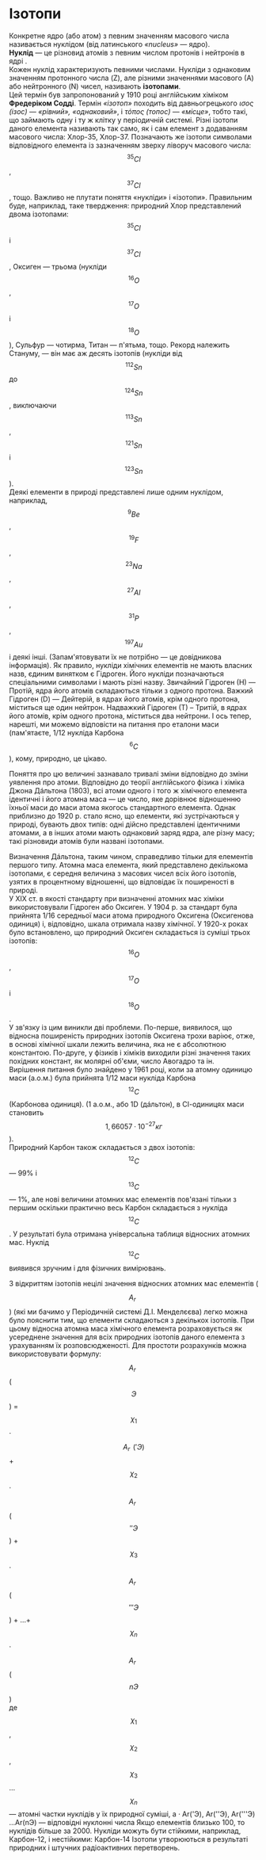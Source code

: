 # Ізотопи
Конкретне ядро (або атом) з певним значенням масового числа називається нуклідом (від латинського *«nucleus»* ― ядро).    
 **Нуклід** ― це різновид атомів з певним числом протонів і нейтронів в ядрі   .   
Кожен нуклід характеризують певними числами.
Нукліди з однаковим значенням протонного числа (Z), але різними значеннями масового (А) або нейтронного (N) чисел, називають **ізотопами**.  
Цей термін був запропонований у 1910 році англійським хіміком **Фредеріком Содді**. Термін *«ізотоп»* походить від давньогрецького *ισος (ізос) ― «рівний», «однаковий»*, і *τόπος (топос) ― «місце»*, тобто такі, що займають одну і ту ж клітку у періодичній системі.
Різні ізотопи даного елемента називають так само, як і сам елемент з додаванням масового числа: Хлор-35, Хлор-37.
Позначають же ізотопи символами відповідного елемента із зазначенням зверху ліворуч масового числа: $${^{35}}Cl$$, $${^{37}}Cl$$, тощо.
Важливо не плутати поняття «нукліди» і «ізотопи».
Правильним буде, наприклад, таке твердження: природний Хлор представлений двома ізотопами: $${^{35}}Cl$$ і $${^{37}}Cl$$, Оксиген ― трьома (нукліди $${^{16}}О$$, $${^{17}}O$$ і $${^{18}}O$$), Сульфур ― чотирма, Титан ― п'ятьма, тощо. Рекорд належить Стануму, ― він має аж десять ізотопів (нукліди від $${^{112}}Sn$$ до $${^{124}}Sn$$, виключаючи $${^{113}}Sn$$, $${^{121}}Sn$$ і $${^{123}}Sn$$).       
Деякі елементи в природі представлені лише одним нуклідом, наприклад, $${^{9}}Be$$, $${^{19}}F$$, $${^{23}}Na$$, $${^{27}}Al$$, $${^{31}}P$$, $${^{197}}Au$$ і деякі інші. (Запам'ятовувати їх не потрібно ― це довідникова інформація).
Як правило, нукліди хімічних елементів не мають власних назв, єдиним винятком є Гідроген. Його нукліди позначаються спеціальними символами і мають різні назву. Звичайний Гідроген (Н) ― Протій, ядра його атомів складаються тільки з одного протона. Важкий Гідроген (D) ― Дейтерій, в ядрах його атомів, крім одного протона, міститься ще один нейтрон. Надважкий Гідроген (Т) – Тритій, в ядрах його атомів, крім одного протона, міститься два нейтрони.
І ось тепер, нарешті, ми можемо відповісти на питання про еталони маси (пам'ятаєте, 1/12 нукліда Карбона $${^{6}}C$$), кому, природно, це цікаво.
<!---Vkladka--->
Поняття про цю величині зазнавало тривалі зміни відповідно до зміни уявлення про атоми. Відповідно до теорії англійського фізика і хіміка Джона Дáльтона (1803), всі атоми одного і того ж хімічного елемента ідентичні і його атомна маса ― це число, яке дорівнює відношенню їхньої маси до маси атома якогось стандартного елемента. Однак приблизно до 1920 р. стало ясно, що елементи, які зустрічаються у природі, бувають двох типів: одні дійсно представлені ідентичними атомами, а в інших атоми мають однаковий заряд ядра, але різну масу; такі різновиди атомів були названі ізотопами.      
<!---Dalton--->
Визначення Дáльтона, таким чином, справедливо тільки для елементів першого типу. Атомна маса елемента, який представлено декількома ізотопами, є середня величина з масових чисел всіх його ізотопів, узятих в процентному відношенні, що відповідає їх поширеності в природі.        
У XIX ст. в якості стандарту при визначенні атомних мас хіміки використовували Гідроген або Оксиген. У 1904 р. за стандарт була прийнята 1/16 середньої маси атома природного Оксигена (Оксигенова одиниця) і, відповідно, шкала отримала назву хімічної. У 1920-х роках було встановлено, що природний Оксиген складається із суміші трьох ізотопів: $${^{16}}O$$, $${^{17}}O$$ і $${^{18}}O$$.      
У зв'язку із цим виникли дві проблеми. По-перше, виявилося, що відносна поширеність природних ізотопів Оксигена трохи варіює, отже, в основі хімічної шкали лежить величина, яка не є абсолютною константою. По-друге, у фізиків і хіміків виходили різні значення таких похідних констант, як молярні об'єми, число Авогадро та ін.   
Вирішення питання було знайдено у 1961 році, коли за атомну одиницю маси (а.о.м.) була прийнята 1/12 маси нукліда Карбона $${^{12}}C$$ (Карбонова одиниця). (1 а.о.м., або 1D (дáльтон), в СІ-одиницях маси становить $$1,66057·10^{-27} кг$$).     
Природний Карбон також складається з двох ізотопів: $${^{12}}C$$ ― 99% і $${^{13}}C$$ ― 1%, але нові величини атомних мас елементів пов'язані тільки з першим оскільки практично весь Карбон складається з нукліда $${^{12}}C$$. У результаті була отримана універсальна таблиця відносних атомних мас. Нуклід $${^{12}}C$$ виявився зручним і для фізичних вимірювань.      
<!---конец истории--->
З відкриттям ізотопів нецілі значення відносних атомних мас елементів ($${A^{\,\,\,}_{r}}$$) (які ми бачимо у Періодичній системі Д.І. Менделєєва) легко можна було пояснити тим, що елементи складаються з декількох ізотопів. При цьому відносна атомна маса хімічного елемента розраховується як усереднене значення для всіх природних ізотопів даного елемента з урахуванням їх розповсюдженості. Для простоти розрахунків можна використовувати формулу:         
$${A^{\,\,\,}_{r}}$$($$Э$$) = $${χ^{}_{1}}$$·$${A^{\,\,\,}_{r}}('Э)$$ + $${χ^{}_{2}}$$·$${A^{\,\,\,}_{r}}$$($$''Э$$) + $${χ^{}_{3}}$$·$${A^{\,\,\,}_{r}}$$($$'''Э$$) + …+ $${χ^{}_{n}}$$·$${A^{\,\,\,}_{r}}$$($$nЭ$$)     
де $${χ^{}_{1}}$$, $${χ^{}_{2}}$$, $${χ^{}_{3}}$$… $${χ^{}_{n}}$$ ― атомні частки нуклідів у їх природної суміші, а ·
Ar('Э), Ar(''Э), Ar('''Э) …Ar(nЭ) ― відповідні нуклонні числа
Якщо елементів близько 100, то нуклідів більше за 2000. Нукліди можуть бути стійкими, наприклад, Карбон-12, і нестійкими: Карбон-14
Ізотопи утворюються в результаті природних і штучних радіоактивних перетворень.





